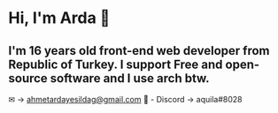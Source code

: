 # Hi, I'm Arda 👋
I'm 16 years old front-end web developer from Republic of Turkey.
I support Free and open-source software and I use arch btw.
----
✉ -> ahmetardayesildag@gmail.com
🔗 - Discord -> aquila#8028

